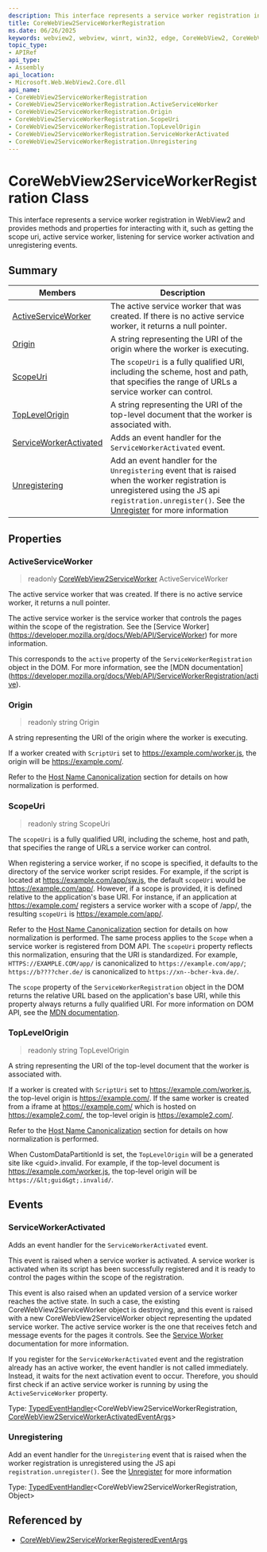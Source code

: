 ```yaml
---
description: This interface represents a service worker registration in WebView2 and provides methods and properties for interacting with it, such as getting the scope uri, active service worker, listening for service worker activation and unregistering events.
title: CoreWebView2ServiceWorkerRegistration
ms.date: 06/26/2025
keywords: webview2, webview, winrt, win32, edge, CoreWebView2, CoreWebView2Controller, browser control, edge html, CoreWebView2ServiceWorkerRegistration
topic_type:
- APIRef
api_type:
- Assembly
api_location:
- Microsoft.Web.WebView2.Core.dll
api_name:
- CoreWebView2ServiceWorkerRegistration
- CoreWebView2ServiceWorkerRegistration.ActiveServiceWorker
- CoreWebView2ServiceWorkerRegistration.Origin
- CoreWebView2ServiceWorkerRegistration.ScopeUri
- CoreWebView2ServiceWorkerRegistration.TopLevelOrigin
- CoreWebView2ServiceWorkerRegistration.ServiceWorkerActivated
- CoreWebView2ServiceWorkerRegistration.Unregistering
---
```


# CoreWebView2ServiceWorkerRegistration Class



This interface represents a service worker registration in WebView2 and provides methods and properties for interacting with it, such as getting the scope uri, active service worker, listening for service worker activation and unregistering events.


## Summary

Members|Description
--|--
[ActiveServiceWorker](#activeserviceworker) | The active service worker that was created. If there is no active service worker, it returns a null pointer.
[Origin](#origin) | A string representing the URI of the origin where the worker is executing.
[ScopeUri](#scopeuri) | The `scopeUri` is a fully qualified URI, including the scheme, host and path, that specifies the range of URLs a service worker can control.
[TopLevelOrigin](#toplevelorigin) | A string representing the URI of the top-level document that the worker is associated with.
[ServiceWorkerActivated](#serviceworkeractivated) | Adds an event handler for the `ServiceWorkerActivated` event.
[Unregistering](#unregistering) | Add an event handler for the `Unregistering` event that is raised when the worker registration is unregistered using the JS api `registration.unregister()`. See the [Unregister](https://developer.mozilla.org/docs/Web/API/ServiceWorkerRegistration/unregister) for more information

## Properties

### ActiveServiceWorker

> readonly  [CoreWebView2ServiceWorker](corewebview2serviceworker.md) ActiveServiceWorker

The active service worker that was created. If there is no active service worker, it returns a null pointer.

The active service worker is the service worker that controls the pages within the scope of the registration. See the [Service Worker] (https://developer.mozilla.org/docs/Web/API/ServiceWorker) for more information.

This corresponds to the `active` property of the `ServiceWorkerRegistration` object in the DOM. For more information, see the [MDN documentation]
(https://developer.mozilla.org/docs/Web/API/ServiceWorkerRegistration/active).


### Origin

> readonly  string Origin

A string representing the URI of the origin where the worker is executing.

If a worker created with `ScriptUri` set to https://example.com/worker.js, the origin will be https://example.com/.

Refer to the [Host Name Canonicalization](#host-name-canonicalization) section for details on how normalization is performed.


### ScopeUri

> readonly  string ScopeUri

The `scopeUri` is a fully qualified URI, including the scheme, host and path, that specifies the range of URLs a service worker can control.

When registering a service worker, if no scope is specified, it defaults to the directory of the service worker script resides. For example, if the script is located at https://example.com/app/sw.js, the default `scopeUri` would be https://example.com/app/. However, if a scope is provided, it is defined relative to the application's base URI. For instance, if an application at https://example.com/ registers a service worker with a scope of /app/, the resulting `scopeUri` is https://example.com/app/.

Refer to the [Host Name Canonicalization](#host-name-canonicalization) section for details on how normalization is performed. The same process applies to the `Scope` when a service worker is registered from DOM API. The `scopeUri` property reflects this normalization, ensuring that the URI is standardized. For example, `HTTPS://EXAMPLE.COM/app/` is canonicalized to `https://example.com/app/`; `https://b????cher.de/` is canonicalized to `https://xn--bcher-kva.de/`.

The `scope` property of the `ServiceWorkerRegistration` object in the DOM returns the relative URL based on the application's base URI, while this property always returns a fully qualified URI.  For more information on DOM API, see the [MDN documentation](https://developer.mozilla.org/docs/Web/API/ServiceWorkerRegistration/scope).


### TopLevelOrigin

> readonly  string TopLevelOrigin

A string representing the URI of the top-level document that the worker is associated with.

If a worker is created with `ScriptUri` set to https://example.com/worker.js, the top-level origin is https://example.com/. If the same worker is created from a iframe at https://example.com/ which is hosted on https://example2.com/, the top-level origin is https://example2.com/.

Refer to the [Host Name Canonicalization](#host-name-canonicalization) section for details on how normalization is performed.

When CustomDataPartitionId is set, the `TopLevelOrigin` will be a generated site like &lt;guid&gt;.invalid. For example, if the top-level document is https://example.com/worker.js, the top-level origin will be `https://&lt;guid&gt;.invalid/`.






## Events

### ServiceWorkerActivated

Adds an event handler for the `ServiceWorkerActivated` event.

This event is raised when a service worker is activated. A service worker is activated when its script has been successfully registered and it is ready to control the pages within the scope of the registration.

This event is also raised when an updated version of a service worker reaches the active state. In such a case, the existing CoreWebView2ServiceWorker object is destroying, and this event is raised with a new CoreWebView2ServiceWorker object representing the updated service worker. The active service worker is the one that receives fetch and message events for the pages it controls. See the [Service Worker](https://developer.mozilla.org/en-US/docs/Web/API/ServiceWorkerRegistration/active) documentation for more information.

If you register for the `ServiceWorkerActivated` event and the registration already has an active worker, the event handler is not called immediately. Instead, it waits for the next activation event to occur. Therefore, you should first check if an active service worker is running by using the `ActiveServiceWorker` property.


Type: [TypedEventHandler](/uwp/api/Windows.Foundation.TypedEventHandler-2)&lt;CoreWebView2ServiceWorkerRegistration, [CoreWebView2ServiceWorkerActivatedEventArgs](corewebview2serviceworkeractivatedeventargs.md)&gt;

### Unregistering

Add an event handler for the `Unregistering` event that is raised when the worker registration is unregistered using the JS api `registration.unregister()`. See the [Unregister](https://developer.mozilla.org/docs/Web/API/ServiceWorkerRegistration/unregister) for more information


Type: [TypedEventHandler](/uwp/api/Windows.Foundation.TypedEventHandler-2)&lt;CoreWebView2ServiceWorkerRegistration, Object&gt;



## Referenced by

- [CoreWebView2ServiceWorkerRegisteredEventArgs](corewebview2serviceworkerregisteredeventargs.md)
